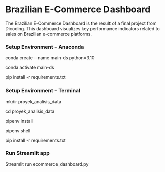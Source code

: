 # Brazilian E-Commerce Dashboard
The Brazilian E-Commerce Dashboard is the result of a final project from Dicoding. 
This dashboard visualizes key performance indicators related to sales on Brazilian e-commerce platforms.

### Setup Environment - Anaconda
conda create --name main-ds python=3.10

conda activate main-ds

pip install -r requirements.txt

### Setup Environment - Terminal
mkdir proyek_analisis_data

cd proyek_analisis_data

pipenv install

pipenv shell

pip install -r requirements.txt

### Run Streamlit app
Streamlit run ecommerce_dashboard.py